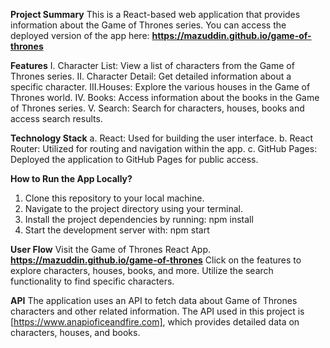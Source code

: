 **Project Summary**
This is a React-based web application that provides information about the Game of Thrones series. You can access the deployed version of the app here: 
__https://mazuddin.github.io/game-of-thrones__


**Features**
I.	Character List: View a list of characters from the Game of Thrones series.
II.	Character Detail: Get detailed information about a specific character.
III.Houses: Explore the various houses in the Game of Thrones world.
IV.	Books: Access information about the books in the Game of Thrones series.
V.	Search: Search for characters, houses, books and access search results.


**Technology Stack**
a.	React: Used for building the user interface.
b.	React Router: Utilized for routing and navigation within the app.
c.	GitHub Pages: Deployed the application to GitHub Pages for public access.


**How to Run the App Locally?**
1. Clone this repository to your local machine.
2. Navigate to the project directory using your terminal.
3. Install the project dependencies by running: npm install
4. Start the development server with:  npm start


__User Flow__
Visit the Game of Thrones React App. __https://mazuddin.github.io/game-of-thrones__
Click on the features to explore characters, houses, books, and more.
Utilize the search functionality to find specific characters.

**API**
The application uses an API to fetch data about Game of Thrones characters and other related information. The API used in this project is [https://www.anapioficeandfire.com], which provides detailed data on characters, houses, and books.
